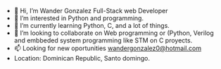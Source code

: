 - 👋 Hi, I’m Wander Gonzalez Full-Stack web Developer
- 👀 I’m interested in Python and programming.
- 🌱 I’m currently learning Python, C, and a lot of things.
- 💞️ I’m looking to collaborate on Web programming or (Python, Verilog and embbeded system programming like STM on C proyects.
- 📫 Looking for new oportunities wandergonzalez0@hotmail.com
- Location: Dominican Republic, Santo domingo.

<!---
wandergithub/wandergithub is a ✨ special ✨ repository because its `README.md` (this file) appears on your GitHub profile.
You can click the Preview link to take a look at your changes.
--->
